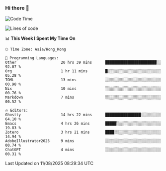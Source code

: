 ### Hi there 👋

<!--
**nicehiro/nicehiro** is a ✨ _special_ ✨ repository because its `README.md` (this file) appears on your GitHub profile.

Here are some ideas to get you started:

- 🔭 I’m currently working on ...
- 🌱 I’m currently learning ...
- 👯 I’m looking to collaborate on ...
- 🤔 I’m looking for help with ...
- 💬 Ask me about ...
- 📫 How to reach me: ...
- 😄 Pronouns: ...
- ⚡ Fun fact: ...
-->

<!--START_SECTION:waka-->
![Code Time](http://img.shields.io/badge/Code%20Time-882%20hrs%2035%20mins-blue)

![Lines of code](https://img.shields.io/badge/From%20Hello%20World%20I%27ve%20Written-1.7%20million%20lines%20of%20code-blue)

📊 **This Week I Spent My Time On** 

```text
🕑︎ Time Zone: Asia/Hong_Kong

💬 Programming Languages: 
Other                    20 hrs 39 mins      ███████████████████████░░   92.07 % 
Org                      1 hr 11 mins        █░░░░░░░░░░░░░░░░░░░░░░░░   05.28 % 
TOML                     13 mins             ░░░░░░░░░░░░░░░░░░░░░░░░░   00.98 % 
Nix                      10 mins             ░░░░░░░░░░░░░░░░░░░░░░░░░   00.76 % 
Markdown                 7 mins              ░░░░░░░░░░░░░░░░░░░░░░░░░   00.52 % 

🔥 Editors: 
Ghostty                  14 hrs 22 mins      ████████████████░░░░░░░░░   64.10 % 
Emacs                    4 hrs 26 mins       █████░░░░░░░░░░░░░░░░░░░░   19.83 % 
Zotero                   3 hrs 21 mins       ████░░░░░░░░░░░░░░░░░░░░░   14.94 % 
AdobeIllustrator2025     9 mins              ░░░░░░░░░░░░░░░░░░░░░░░░░   00.74 % 
ChatGPT                  4 mins              ░░░░░░░░░░░░░░░░░░░░░░░░░   00.31 % 
```


 Last Updated on 11/08/2025 08:29:34 UTC
<!--END_SECTION:waka-->
